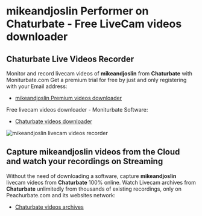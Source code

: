 # mikeandjoslin Performer on Chaturbate - Free LiveCam videos downloader

## Chaturbate Live Videos Recorder

Monitor and record livecam videos of **mikeandjoslin** from **Chaturbate** with Moniturbate.com
Get a premium trial for free by just and only registering with your Email address:
* [mikeandjoslin Premium videos downloader](https://moniturbate.com/request-demo-licence-key.html)

Free livecam videos downloader - Moniturbate Software:
* [Chaturbate videos downloader](https://moniturbate.com/moniturbate-download-software.html)

![mikeandjoslin livecam videos recorder](https://peachurnet.com/templates/moniturbate-software.png)


## Capture mikeandjoslin videos from the Cloud and watch your recordings on Streaming

Without the need of downloading a software, capture **mikeandjoslin** livecam videos from **Chaturbate** 100% online.
Watch Livecam archives from **Chaturbate** unlimitedly from thousands of existing recordings, only on Peachurbate.com and its websites network:
* [Chaturbate videos archives](https://peachurnet.com/)